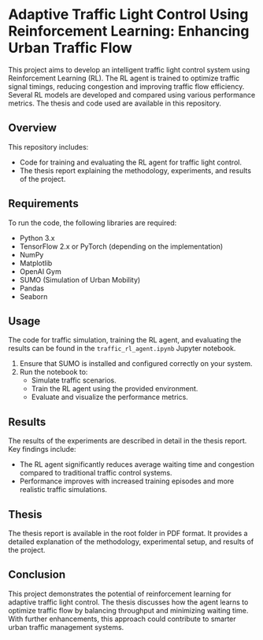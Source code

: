 # Adaptive Traffic Light Control Using Reinforcement Learning: Enhancing Urban Traffic Flow
This project aims to develop an intelligent traffic light control system using Reinforcement Learning (RL). The RL agent is trained to optimize traffic signal timings, reducing congestion and improving traffic flow efficiency. Several RL models are developed and compared using various performance metrics. The thesis and code used are available in this repository.

## Overview
This repository includes:
* Code for training and evaluating the RL agent for traffic light control.
* The thesis report explaining the methodology, experiments, and results of the project.

## Requirements
To run the code, the following libraries are required:

* Python 3.x
* TensorFlow 2.x or PyTorch (depending on the implementation)
* NumPy
* Matplotlib
* OpenAI Gym
* SUMO (Simulation of Urban Mobility)
* Pandas
* Seaborn

## Usage
The code for traffic simulation, training the RL agent, and evaluating the results can be found in the `traffic_rl_agent.ipynb` Jupyter notebook.  

1. Ensure that SUMO is installed and configured correctly on your system.  
2. Run the notebook to:
   - Simulate traffic scenarios.
   - Train the RL agent using the provided environment.
   - Evaluate and visualize the performance metrics.  

## Results
The results of the experiments are described in detail in the thesis report. Key findings include:  
* The RL agent significantly reduces average waiting time and congestion compared to traditional traffic control systems.  
* Performance improves with increased training episodes and more realistic traffic simulations.  

## Thesis
The thesis report is available in the root folder in PDF format. It provides a detailed explanation of the methodology, experimental setup, and results of the project.

## Conclusion
This project demonstrates the potential of reinforcement learning for adaptive traffic light control. The thesis discusses how the agent learns to optimize traffic flow by balancing throughput and minimizing waiting time. With further enhancements, this approach could contribute to smarter urban traffic management systems.
